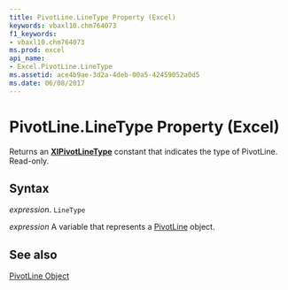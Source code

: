 ```yaml
---
title: PivotLine.LineType Property (Excel)
keywords: vbaxl10.chm764073
f1_keywords:
- vbaxl10.chm764073
ms.prod: excel
api_name:
- Excel.PivotLine.LineType
ms.assetid: ace4b9ae-3d2a-4deb-00a5-42459052a0d5
ms.date: 06/08/2017
---
```



# PivotLine.LineType Property (Excel)

Returns an  **[XlPivotLineType](Excel.XlPivotLineType.md)** constant that indicates the type of PivotLine. Read-only.


## Syntax

 _expression_. `LineType`

 _expression_ A variable that represents a [PivotLine](./Excel.PivotLine.md) object.


## See also


[PivotLine Object](Excel.PivotLine.md)

